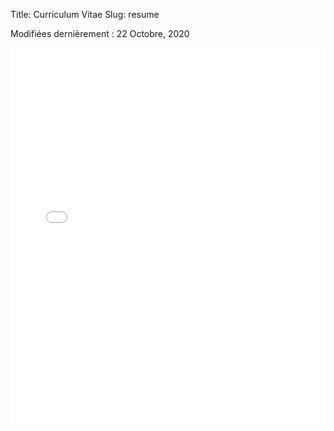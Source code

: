 Title: Curriculum Vitae
Slug: resume

Modifiées dernièrement : 22 Octobre, 2020

<embed src="/images/Resume.pdf" type="application/pdf" width="100%" height="600px" />